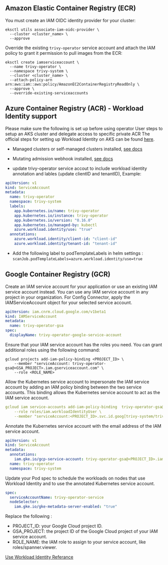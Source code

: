 ## Amazon Elastic Container Registry (ECR)

You must create an IAM OIDC identity provider for your cluster:

```
eksctl utils associate-iam-oidc-provider \
  --cluster <cluster_name> \
  --approve
```

Override the existing `trivy-operator` service account and
attach the IAM policy to grant it permission to pull images from the ECR:

```
eksctl create iamserviceaccount \
  --name trivy-operator \
  --namespace trivy-system \
  --cluster <cluster_name> \
  --attach-policy-arn arn:aws:iam::aws:policy/AmazonEC2ContainerRegistryReadOnly \
  --approve \
  --override-existing-serviceaccounts
```

## Azure Container Registry (ACR) - Workload Identity support

Please make sure the following is set up before using operator User steps to setup an AKS cluster and delegate access to specific private ACR
The official steps for setting up Workload Identity on AKS can be found [here](https://azure.github.io/azure-workload-identity/docs/).

- Managed clusters or self-managed clusters installed, [see docs](https://azure.github.io/azure-workload-identity/docs/installation/self-managed-clusters.html)
- Mutating admission webhook installed, [see docs](https://azure.github.io/azure-workload-identity/docs/installation/mutating-admission-webhook.html)

- update trivy-operator service accout to include workload identity annotation and lables (update clientID and tenantID), Example:

```yaml
apiVersion: v1
kind: ServiceAccount
metadata:
  name: trivy-operator
  namespace: trivy-system
  labels:
    app.kubernetes.io/name: trivy-operator
    app.kubernetes.io/instance: trivy-operator
    app.kubernetes.io/version: "0.16.0"
    app.kubernetes.io/managed-by: kubectl
    azure.workload.identity/use: "true"
  annotations:
    azure.workload.identity/client-id: "client-id"
    azure.workload.identity/tenant-id: "tenant-id"
```

- Add the following label to podTemplateLabels in helm settings : `scanJob.podTemplateLabels=azure.workload.identity/use=true`

## Google Container Registry (GCR)

Create an IAM service account for your application or use an existing IAM service account instead. You can use any IAM service account in any project in your organization. For Config Connector, apply the IAMServiceAccount object for your selected service account.

```yaml
apiVersion: iam.cnrm.cloud.google.com/v1beta1
kind: IAMServiceAccount
metadata:
  name: trivy-operator-gsa
spec:
  displayName: trivy-operator-google-service-account
```

Ensure that your IAM service account has the roles you need. You can grant additional roles using the following command:

```shell
gcloud projects add-iam-policy-binding <PROJECT_ID> \
    --member "serviceAccount: trivy-operator-gsa@<GSA_PROJECT>.iam.gserviceaccount.com" \
    --role <ROLE_NAME>
```

Allow the Kubernetes service account to impersonate the IAM service account by adding an IAM policy binding between the two service accounts. This binding allows the Kubernetes service account to act as the IAM service account.

```yaml
gcloud iam service-accounts add-iam-policy-binding  trivy-operator-gsa@<GSA_PROJECT>.iam.gserviceaccount.com \
    --role roles/iam.workloadIdentityUser \
    --member "serviceAccount:<PROJECT_ID>.svc.id.goog[trivy-system/trivy-operator]"
```

Annotate the Kubernetes service account with the email address of the IAM service account.

```yaml
apiVersion: v1
kind: ServiceAccount
metadata:
  annotations:
    iam.gke.io/gcp-service-account: trivy-operator-gsa@<PROJECT_ID>.iam.gserviceaccount.com
  name: trivy-operator
  namespace: trivy-system
```

Update your Pod spec to schedule the workloads on nodes that use Workload Identity and to use the annotated Kubernetes service account.

```yaml
spec:
  serviceAccountName: trivy-operator-service
  nodeSelector:
    iam.gke.io/gke-metadata-server-enabled: "true"
```

Replace the following :

- PROJECT_ID: your Google Cloud project ID.
- GSA_PROJECT: the project ID of the Google Cloud project of your IAM service account.
- ROLE_NAME: the IAM role to assign to your service account, like roles/spanner.viewer.

[Use Workload Identity Referance](https://cloud.google.com/kubernetes-engine/docs/how-to/workload-identity#gcloud_4)
